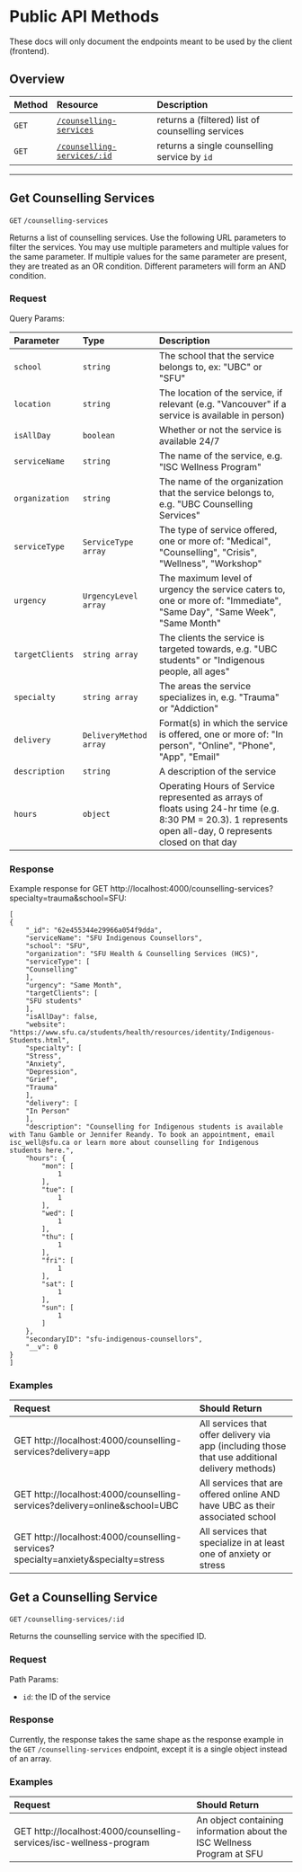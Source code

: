 # Public API Methods

These docs will only document the endpoints meant to be used by the client (frontend).

## Overview

| Method     | Resource                    | Description                       |
|:-----------|:----------------------------|:----------------------------------|
| `GET` | [`/counselling-services`](###get-counselling-services) | returns a (filtered) list of counselling services |
| `GET` | [`/counselling-services/:id`](###get-a-counselling-service) | returns a single counselling service by `id` |

---

## Get Counselling Services

`GET` `/counselling-services`

Returns a list of counselling services. Use the following URL parameters to filter the services. You may use multiple parameters and multiple values for the same parameter. If multiple values for the same parameter are present, they are treated as an OR condition. Different parameters will form an AND condition.

### Request

Query Params:

| Parameter  | Type         | Description                       |
|:-----------|:-------------|:----------------------------------|
| `school` | `string` | The school that the service belongs to, ex: "UBC" or "SFU" |
| `location` | `string` | The location of the service, if relevant (e.g. "Vancouver" if a service is available in person) |
| `isAllDay` | `boolean` | Whether or not the service is available 24/7 |
| `serviceName` | `string` | The name of the service, e.g. "ISC Wellness Program" |
| `organization` | `string` | The name of the organization that the service belongs to, e.g. "UBC Counselling Services" |
| `serviceType` | `ServiceType array` | The type of service offered, one or more of: "Medical", "Counselling", "Crisis", "Wellness", "Workshop" |
| `urgency` | `UrgencyLevel array` | The maximum level of urgency the service caters to, one or more of: "Immediate", "Same Day", "Same Week", "Same Month" |
| `targetClients` | `string array` | The clients the service is targeted towards, e.g. "UBC students" or "Indigenous people, all ages" |
| `specialty` | `string array` | The areas the service specializes in, e.g. "Trauma" or "Addiction" |
| `delivery` | `DeliveryMethod array` | Format(s) in which the service is offered, one or more of: "In person", "Online", "Phone", "App", "Email" |
| `description` | `string` | A description of the service |
| `hours` | `object` | Operating Hours of Service represented as arrays of floats using 24-hr time (e.g. 8:30 PM = 20.3). 1 represents open all-day, 0 represents closed on that day |

### Response

Example response for GET http://localhost:4000/counselling-services?specialty=trauma&school=SFU:

    [
    {
        "_id": "62e455344e29966a054f9dda",
        "serviceName": "SFU Indigenous Counsellors",
        "school": "SFU",
        "organization": "SFU Health & Counselling Services (HCS)",
        "serviceType": [
        "Counselling"
        ],
        "urgency": "Same Month",
        "targetClients": [
        "SFU students"
        ],
        "isAllDay": false,
        "website": "https://www.sfu.ca/students/health/resources/identity/Indigenous-Students.html",
        "specialty": [
        "Stress",
        "Anxiety",
        "Depression",
        "Grief",
        "Trauma"
        ],
        "delivery": [
        "In Person"
        ],
        "description": "Counselling for Indigenous students is available with Tanu Gamble or Jennifer Reandy. To book an appointment, email isc_well@sfu.ca or learn more about counselling for Indigenous students here.",
        "hours": {
            "mon": [
                1
            ],
            "tue": [
                1
            ],
            "wed": [
                1
            ],
            "thu": [
                1
            ],
            "fri": [
                1
            ],
            "sat": [
                1
            ],
            "sun": [
                1
            ]
        },
        "secondaryID": "sfu-indigenous-counsellors",
        "__v": 0
    }
    ]

### Examples

| Request  | Should Return         | 
|:-----------|:-------------|
|GET http://localhost:4000/counselling-services?delivery=app | All services that offer delivery via app (including those that use additional delivery methods) |
|GET http://localhost:4000/counselling-services?delivery=online&school=UBC | All services that are offered online AND have UBC as their associated school |
|GET http://localhost:4000/counselling-services?specialty=anxiety&specialty=stress | All services that specialize in at least one of anxiety or stress |


## Get a Counselling Service

`GET` `/counselling-services/:id`

Returns the counselling service with the specified ID.

### Request

Path Params:
- `id`: the ID of the service

### Response

Currently, the response takes the same shape as the response example in the `GET` `/counselling-services` endpoint, except it is a single object instead of an array.


### Examples

| Request  | Should Return         | 
|:-----------|:-------------|
|GET http://localhost:4000/counselling-services/isc-wellness-program | An object containing information about the ISC Wellness Program at SFU |